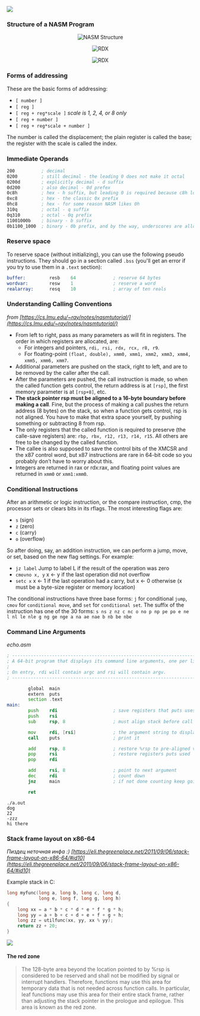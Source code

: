 <img align='center' src="https://media.tenor.com/images/763876d22623a8e199f0c51fee079348/tenor.gif" />


### Structure of a NASM Program

<p align='center'><img alt="NASM Structure" src="https://cs.lmu.edu/~ray/images/nasmstructure.png" /><p>

<p align='center'><img alt="RDX" src="https://cs.lmu.edu/~ray/images/rdx.png" /><p>
<p align='center'><img alt="RDX" src="https://www.cs.virginia.edu/~evans/cs216/guides/x86-registers.png" /><p>


### Forms of addressing

These are the basic forms of addressing:

* `[ number ]`
* `[ reg ]`
* `[ reg + reg*scale ]`      *scale is 1, 2, 4, or 8 only*
* `[ reg + number ]`
* `[ reg + reg*scale + number ]`

The number is called the displacement; the plain register is called the base; the register with the scale is called the index.

### Immediate Operands

```asm
200          ; decimal
0200         ; still decimal - the leading 0 does not make it octal
0200d        ; explicitly decimal - d suffix
0d200        ; also decimal - 0d prefex
0c8h         ; hex - h suffix, but leading 0 is required because c8h looks like a var
0xc8         ; hex - the classic 0x prefix
0hc8         ; hex - for some reason NASM likes 0h
310q         ; octal - q suffix
0q310        ; octal - 0q prefix
11001000b    ; binary - b suffix
0b1100_1000  ; binary - 0b prefix, and by the way, underscores are allowed
```

### Reserve space

To reserve space (without initializing), you can use the following pseudo instructions. They should go in a section called `.bss` (you'll get an error if you try to use them in a `.text` section):

```asm
buffer:         resb    64              ; reserve 64 bytes
wordvar:        resw    1               ; reserve a word
realarray:      resq    10              ; array of ten reals
```

### Understanding Calling Conventions

*from [https://cs.lmu.edu/~ray/notes/nasmtutorial/](https://cs.lmu.edu/~ray/notes/nasmtutorial/)*

* From left to right, pass as many parameters as will fit in registers. The order in which registers are allocated, are:
  * For integers and pointers, `rdi, rsi, rdx, rcx, r8, r9`.
  * For floating-point `(float, double), xmm0, xmm1, xmm2, xmm3, xmm4, xmm5, xmm6, xmm7`.
* Additional parameters are pushed on the stack, right to left, and are to be removed by the caller after the call.
* After the parameters are pushed, the call instruction is made, so when the called function gets control, the return address is at `[rsp]`, the first memory parameter is at `[rsp+8]`, etc.
* **The stack pointer rsp must be aligned to a 16-byte boundary before making a call**. Fine, but the process of making a call pushes the return address (8 bytes) on the stack, so when a function gets control, rsp is not aligned. You have to make that extra space yourself, by pushing something or subtracting 8 from rsp.
* The only registers that the called function is required to preserve (the calle-save registers) are: `rbp, rbx, r12, r13, r14, r15`. All others are free to be changed by the called function.
* The callee is also supposed to save the control bits of the XMCSR and the x87 control word, but x87 instructions are rare in 64-bit code so you probably don’t have to worry about this.
* Integers are returned in rax or rdx:rax, and floating point values are returned in `xmm0` or `xmm1:xmm0`.


### Conditional Instructions

After an arithmetic or logic instruction, or the compare instruction, cmp, the processor sets or clears bits in its rflags. The most interesting flags are:

* `s` (sign)
* `z` (zero)
* `c` (carry)
* `o` (overflow)

So after doing, say, an addition instruction, we can perform a jump, move, or set, based on the new flag settings. For example:

* `jz label`         	Jump to label L if the result of the operation was zero
* `cmovno x, y`	x ← y if the last operation did not overflow
* `setc x`	x ← 1 if the last operation had a carry, but x ← 0 otherwise (x must be a byte-size register or memory location)

The conditional instructions have three base forms: `j` for conditional `jump`, `cmov` for `conditional move`, and `set` for `conditional set`. The suffix of the instruction has one of the 30 forms: `s ns z nz c nc o no p np pe po e ne l nl le nle g ng ge nge a na ae nae b nb be nbe`

### Command Line Arguments

*echo.asm*

```asm
; -----------------------------------------------------------------------------
; A 64-bit program that displays its command line arguments, one per line.
;
; On entry, rdi will contain argc and rsi will contain argv.
; -----------------------------------------------------------------------------

        global  main
        extern  puts
        section .text
main:
        push    rdi                     ; save registers that puts uses
        push    rsi
        sub     rsp, 8                  ; must align stack before call

        mov     rdi, [rsi]              ; the argument string to display
        call    puts                    ; print it

        add     rsp, 8                  ; restore %rsp to pre-aligned value
        pop     rsi                     ; restore registers puts used
        pop     rdi

        add     rsi, 8                  ; point to next argument
        dec     rdi                     ; count down
        jnz     main                    ; if not done counting keep going

        ret
```

```text
./a.out
dog
22
-zzz
hi there
```

### Stack frame layout on x86-64

*Пиздец неточная инфа :) [https://eli.thegreenplace.net/2011/09/06/stack-frame-layout-on-x86-64/#id10](https://eli.thegreenplace.net/2011/09/06/stack-frame-layout-on-x86-64/#id10)*

Example stack in C:

```c
long myfunc(long a, long b, long c, long d,
            long e, long f, long g, long h)
{
    long xx = a * b * c * d * e * f * g * h;
    long yy = a + b + c + d + e + f + g + h;
    long zz = utilfunc(xx, yy, xx % yy);
    return zz + 20;
}
```

![](https://eli.thegreenplace.net/images/2011/08/x64_frame_nonleaf.png)

####  The red zone

> The 128-byte area beyond the location pointed to by %rsp is considered to be reserved and shall not be modified by signal or interrupt handlers. Therefore, functions may use this area for temporary data that is not needed across function calls. In particular, leaf functions may use this area for their entire stack frame, rather than adjusting the stack pointer in the prologue and epilogue. This area is known as the red zone.
